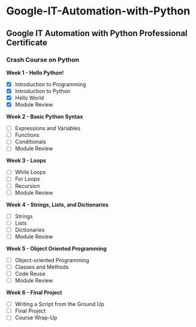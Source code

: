 # Google-IT-Automation-with-Python
## Google IT Automation with Python Professional Certificate
### Crash Course on Python

**Week 1 - Hello Python!**
- [x] Introduction to Programming
- [x] Introduction to Python
- [x] Hello World
- [x] Module Review

**Week 2 - Basic Python Syntax**
- [ ] Expressions and Variables
- [ ] Functions
- [ ] Conditionals
- [ ] Module Review

**Week 3 - Loops**
- [ ] While Loops
- [ ] For Loops
- [ ] Recursion
- [ ] Module Review

**Week 4 - Strings, Lists, and Dictionaries**
- [ ] Strings
- [ ] Lists
- [ ] Dictionaries
- [ ] Module Review

**Week 5 - Object Oriented Programming**
- [ ] Object-oriented Programming
- [ ] Classes and Methods
- [ ] Code Reuse
- [ ] Module Review

**Week 6 - Final Project**
- [ ] Writing a Script from the Ground Up
- [ ] Final Project
- [ ] Course Wrap-Up